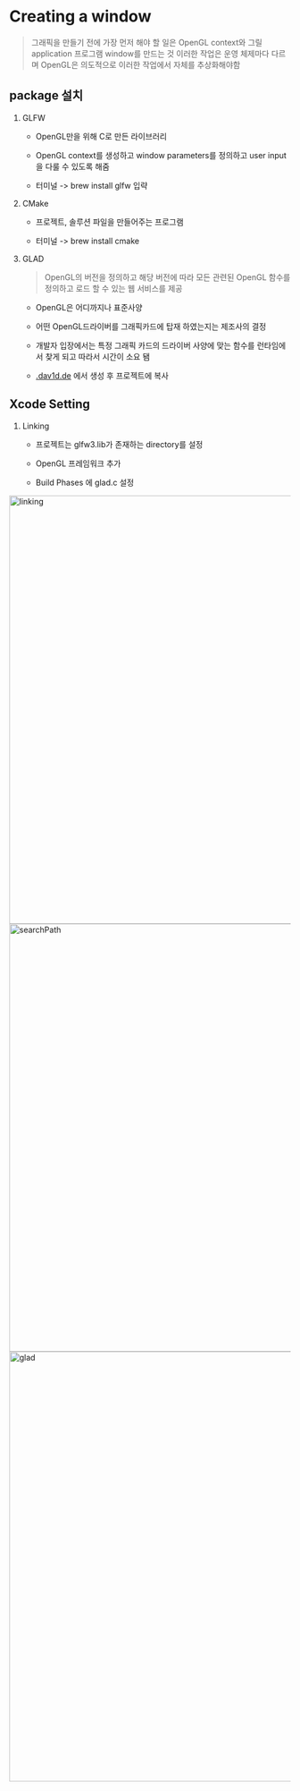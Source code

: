 # Creating a window

> 그래픽을 만들기 전에 가장 먼저 해야 할 일은 OpenGL context와 그릴 application 프로그램 window를 만드는 것
> 이러한 작업은 운영 체제마다 다르며 OpenGL은 의도적으로 이러한 작업에서 자체를 추상화해야함

## package 설치

1. GLFW

   - OpenGL만을 위해 C로 만든 라이브러리
     <br/>

   - OpenGL context를 생성하고 window parameters를 정의하고 user input을 다룰 수 있도록 해줌
     <br/>

   - 터미널 -> brew install glfw 입략
     <br/>

2. CMake

   - 프로젝트, 솔루션 파일을 만들어주는 프로그램
     <br/>

   - 터미널 -> brew install cmake
     <br/>

3. GLAD

   > OpenGL의 버전을 정의하고 해당 버전에 따라 모든 관련된 OpenGL 함수를 정의하고 로드 할 수 있는 웹 서비스를 제공

   - OpenGL은 어디까지나 표준사양
     <br/>

   - 어떤 OpenGL드라이버를 그래픽카드에 탑재 하였는지는 제조사의 결정
     <br/>

   - 개발자 입장에서는 특정 그래픽 카드의 드라이버 사양에 맞는 함수를 런타임에서 찾게 되고 따라서 시간이 소요 됌
     <br/>

   - [.dav1d.de](https://glad.dav1d.de/) 에서 생성 후 프로젝트에 복사

## Xcode Setting

1. Linking

   - 프로젝트는 glfw3.lib가 존재하는 directory를 설정
     <br/>

   - OpenGL 프레임워크 추가
     <br/>

   - Build Phases 에 glad.c 설정

<img width="766" alt="linking" src="https://github.com/BOLTB0X/BOLTB0X/assets/83914919/467e7366-ec9d-4d20-8bef-5b33fa8e1d52">

<img width="765" alt="searchPath" src="https://github.com/BOLTB0X/BOLTB0X/assets/83914919/1bfe00c0-c81d-4d83-8af9-ba8776757391">

<img width="769" alt="glad" src="https://github.com/BOLTB0X/BOLTB0X/assets/83914919/6804f206-3143-4931-a480-125d81f28f85">
